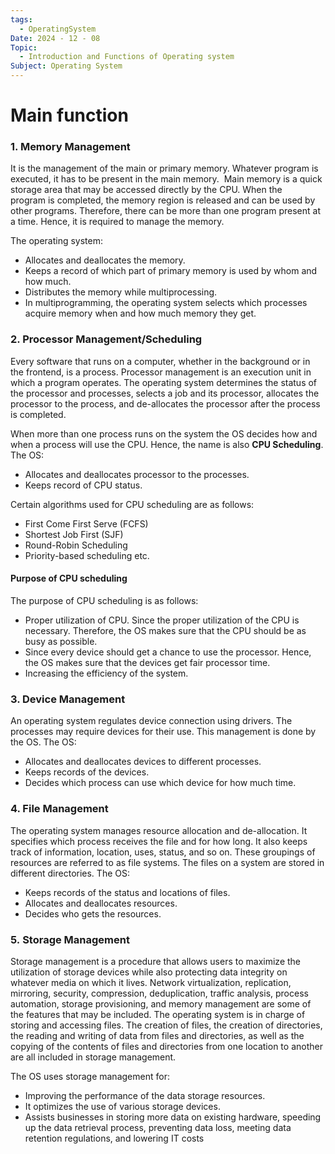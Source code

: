 ```yaml
---
tags:
  - OperatingSystem
Date: 2024 - 12 - 08
Topic:
  - Introduction and Functions of Operating system
Subject: Operating System
---
```

# Main function 
### **1. Memory Management**

It is the management of the main or primary memory. Whatever program is executed, it has to be present in the main memory.  Main memory is a quick storage area that may be accessed directly by the CPU. When the program is completed, the memory region is released and can be used by other programs. Therefore, there can be more than one program present at a time. Hence, it is required to manage the memory.

The operating system:

- Allocates and deallocates the memory.
- Keeps a record of which part of primary memory is used by whom and how much.
- Distributes the memory while multiprocessing.
- In multiprogramming, the operating system selects which processes acquire memory when and how much memory they get.

### **2. Processor Management/Scheduling**

Every software that runs on a computer, whether in the background or in the frontend, is a process. Processor management is an execution unit in which a program operates. The operating system determines the status of the processor and processes, selects a job and its processor, allocates the processor to the process, and de-allocates the processor after the process is completed.

When more than one process runs on the system the OS decides how and when a process will use the CPU. Hence, the name is also **CPU Scheduling**. The OS:

- Allocates and deallocates processor to the processes.
- Keeps record of CPU status.

Certain algorithms used for CPU scheduling are as follows:

- First Come First Serve (FCFS)
- Shortest Job First (SJF)
- Round-Robin Scheduling
- Priority-based scheduling etc.

#### Purpose of CPU scheduling

The purpose of CPU scheduling is as follows:

- Proper utilization of CPU. Since the proper utilization of the CPU is necessary. Therefore, the OS makes sure that the CPU should be as busy as possible.
- Since every device should get a chance to use the processor. Hence, the OS makes sure that the devices get fair processor time.
- Increasing the efficiency of the system.

### **3. Device Management**

An operating system regulates device connection using drivers. The processes may require devices for their use. This management is done by the OS. The OS:

- Allocates and deallocates devices to different processes.
- Keeps records of the devices.
- Decides which process can use which device for how much time.

### **4. File Management**

The operating system manages resource allocation and de-allocation. It specifies which process receives the file and for how long. It also keeps track of information, location, uses, status, and so on. These groupings of resources are referred to as file systems. The files on a system are stored in different directories. The OS:

- Keeps records of the status and locations of files.
- Allocates and deallocates resources.
- Decides who gets the resources.

### **5. Storage Management**

Storage management is a procedure that allows users to maximize the utilization of storage devices while also protecting data integrity on whatever media on which it lives. Network virtualization, replication, mirroring, security, compression, deduplication, traffic analysis, process automation, storage provisioning, and memory management are some of the features that may be included. The operating system is in charge of storing and accessing files. The creation of files, the creation of directories, the reading and writing of data from files and directories, as well as the copying of the contents of files and directories from one location to another are all included in storage management.

The OS uses storage management for:

- Improving the performance of the data storage resources.
- It optimizes the use of various storage devices.
- Assists businesses in storing more data on existing hardware, speeding up the data retrieval process, preventing data loss, meeting data retention regulations, and lowering IT costs